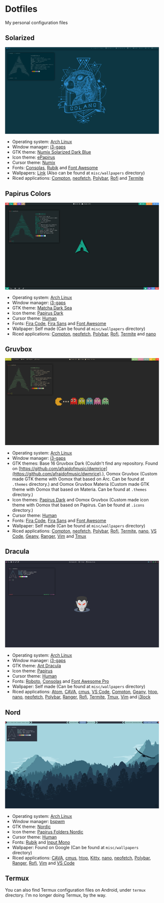 # Dotfiles
My personal configuration files

## Solarized
![Solarized](https://github.com/enindu/dotfiles/raw/master/misc/screenshots/solarized.png "Solarized")

- Operating system: [Arch Linux](https://www.archlinux.org)
- Window manager: [i3-gaps](https://github.com/Airblader/i3)
- GTK theme: [Numix Solarized Dark Blue](https://github.com/Ferdi265/numix-solarized-gtk-theme)
- Icon theme: [ePapirus](https://github.com/PapirusDevelopmentTeam/papirus-icon-theme)
- Cursor theme: [Numix](https://www.gnome-look.org/p/999876)
- Fonts: [Consolas](https://aur.archlinux.org/packages/consolas-font), [Rubik](https://fonts.google.com/specimen/Rubik) and [Font Awesome](https://fontawesome.com)
- Wallpapers: [Link](https://git.nul.ie/dev/linux-pictures/src/branch/master) (Also can be found at `misc/wallpapers` directory)
- Riced applications: [Compton](https://github.com/chjj/compton), [neofetch](https://github.com/dylanaraps/neofetch), [Polybar](https://github.com/polybar/polybar), [Rofi](https://github.com/davatorium/rofi) and [Termite](https://github.com/thestinger/termite)

## Papirus Colors
![Papirus Colors](https://github.com/enindu/dotfiles/raw/master/misc/screenshots/papirus-colors.png "Papirus Colors")

- Operating system: [Arch Linux](https://www.archlinux.org)
- Window manager: [i3-gaps](https://github.com/Airblader/i3)
- GTK theme: [Matcha Dark Sea](https://github.com/vinceliuice/matcha)
- Icon theme: [Papirus Dark](https://github.com/PapirusDevelopmentTeam/papirus-icon-theme)
- Cursor theme: [Human](https://launchpad.net/human-cursors-theme)
- Fonts: [Fira Code](https://github.com/tonsky/FiraCode), [Fira Sans](https://github.com/mozilla/Fira) and [Font Awesome](https://fontawesome.com)
- Wallpaper: Self made (Can be found at `misc/wallpapers` directory)
- Riced applications: [Compton](https://github.com/chjj/compton), [neofetch](https://github.com/dylanaraps/neofetch), [Polybar](https://github.com/polybar/polybar), [Rofi](https://github.com/davatorium/rofi), [Termite](https://github.com/thestinger/termite) and [nano](https://www.nano-editor.org)

## Gruvbox
![Gruvbox](https://github.com/enindu/dotfiles/raw/master/misc/screenshots/gruvbox.png "Gruvbox")

- Operating system: [Arch Linux](https://www.archlinux.org)
- Window manager: [i3-gaps](https://github.com/Airblader/i3)
- GTK themes: Base 16 Gruvbox Dark (Couldn't find any repository. Found on [https://github.com/afraidofmusic/dwmrice](https://github.com/afraidofmusic/dwmrice).), Oomox Gruvbox (Custom made GTK theme with Oomox that based on Arc. Can be found at `.themes` directory.) and Oomox Gruvbox Materia (Custom made GTK theme with Oomox that based on Materia. Can be found at `.themes` directory.)
- Icon themes: [Papirus Dark](https://github.com/PapirusDevelopmentTeam/papirus-icon-theme) and Oomox Gruvbox (Custom made icon theme with Oomox that based on Papirus. Can be found at `.icons` directory.)
- Cursor theme: [Human](https://launchpad.net/human-cursors-theme)
- Fonts: [Fira Code](https://github.com/tonsky/FiraCode), [Fira Sans](https://github.com/mozilla/Fira) and [Font Awesome](https://fontawesome.com)
- Wallpaper: Self made (Can be found at `misc/wallpapers` directory)
- Riced applications: [Compton](https://github.com/chjj/compton), [neofetch](https://github.com/dylanaraps/neofetch), [Polybar](https://github.com/polybar/polybar), [Rofi](https://github.com/davatorium/rofi), [Termite](https://github.com/thestinger/termite), [nano](https://www.nano-editor.org), [VS Code](https://code.visualstudio.com), [Geany](https://www.geany.org), [Ranger](https://github.com/ranger/ranger), [Vim](https://www.vim.org) and [Tmux](https://github.com/tmux/tmux)

## Dracula
![Dracula](https://github.com/enindu/dotfiles/raw/master/misc/screenshots/dracula.png "Dracula")

- Operating system: [Arch Linux](https://www.archlinux.org)
- Window manager: [i3-gaps](https://github.com/Airblader/i3)
- GTK theme: [Ant Dracula](https://github.com/EliverLara/Ant-Dracula)
- Icon theme: [Papirus](https://github.com/PapirusDevelopmentTeam/papirus-icon-theme)
- Cursor theme: [Human](https://launchpad.net/human-cursors-theme)
- Fonts: [Roboto](https://fonts.google.com/specimen/Roboto), [Consolas](https://docs.microsoft.com/en-gb/typography/font-list/consolas) and [Font Awesome Pro](https://fontawesome.com)
- Wallpaper: Self made (Can be found at `misc/wallpapers` directory)
- Riced applications: [Atom](https://atom.io), [CAVA](https://github.com/karlstav/cava), [cmus](https://cmus.github.io), [VS Code](https://code.visualstudio.com), [Compton](https://github.com/chjj/compton), [Geany](https://www.geany.org), [htop](https://hisham.hm/htop), [nano](https://www.nano-editor.org), [neofetch](https://github.com/dylanaraps/neofetch), [Polybar](https://github.com/polybar/polybar), [Ranger](https://github.com/ranger/ranger), [Rofi](https://github.com/davatorium/rofi), [Termite](https://github.com/thestinger/termite), [Tmux](https://github.com/tmux/tmux), [Vim](https://www.vim.org) and [i3lock](https://i3wm.org/i3lock)

## Nord
![Nord](https://github.com/enindu/dotfiles/raw/master/misc/screenshots/nord.png "Nord")

- Operating system: [Arch Linux](https://www.archlinux.org)
- Window manager: [bspwm](https://github.com/baskerville/bspwm)
- GTK theme: [Nordic](https://github.com/EliverLara/Nordic)
- Icon theme: [Papirus Folders Nordic](https://github.com/basigur/papirus-folders)
- Cursor theme: [Human](https://launchpad.net/human-cursors-theme)
- Fonts: [Rubik](https://fonts.google.com/specimen/Rubik?query=rubik) and [Input Mono](https://input.fontbureau.com)
- Wallpaper: Found on Google (Can be found at `misc/wallpapers` directory)
- Riced applications: [CAVA](https://github.com/karlstav/cava), [cmus](https://cmus.github.io), [htop](https://hisham.hm/htop), [Kitty](https://github.com/kovidgoyal/kitty), [nano](https://www.nano-editor.org), [neofetch](https://github.com/dylanaraps/neofetch), [Polybar](https://github.com/polybar/polybar), [Ranger](https://github.com/ranger/ranger), [Rofi](https://github.com/davatorium/rofi), [Vim](https://www.vim.org) and [VS Code](https://code.visualstudio.com)

## Termux
You can also find Termux configuration files on Android, under `termux` directory. I'm no longer doing Termux, by the way.
